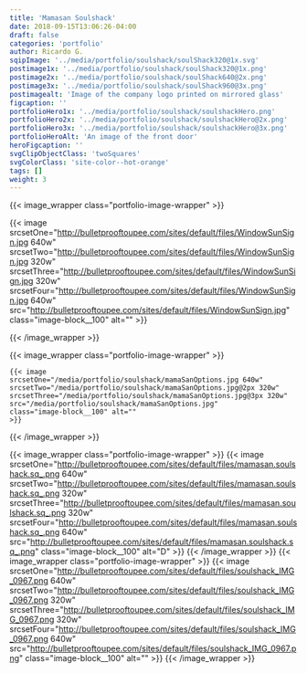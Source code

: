 ```yaml
---
title: 'Mamasan Soulshack'
date: 2018-09-15T13:06:26-04:00
draft: false
categories: 'portfolio'
author: Ricardo G.
sqipImage: '../media/portfolio/soulshack/soulShack320@1x.svg'
postimage1x: '../media/portfolio/soulshack/soulShack320@1x.png'
postimage2x: '../media/portfolio/soulshack/soulShack640@2x.png'
postimage3x: '../media/portfolio/soulshack/soulShack960@3x.png'
postimagealt: 'Image of the company logo printed on mirrored glass'
figcaption: ''
portfolioHero1x: '../media/portfolio/soulshack/soulshackHero.png'
portfolioHero2x: '../media/portfolio/soulshack/soulshackHero@2x.png'
portfolioHero3x: '../media/portfolio/soulshack/soulshackHero@3x.png'
portfolioHeroAlt: 'An image of the front door'
heroFigcaption: ''
svgClipObjectClass: 'twoSquares'
svgColorClass: 'site-color--hot-orange'
tags: []
weight: 3
---
```


{{< image_wrapper class="portfolio-image-wrapper" >}}

{{< image
    srcsetOne="http://bulletprooftoupee.com/sites/default/files/WindowSunSign.jpg 640w"
    srcsetTwo="http://bulletprooftoupee.com/sites/default/files/WindowSunSign.jpg 320w"
    srcsetThree="http://bulletprooftoupee.com/sites/default/files/WindowSunSign.jpg 320w"
    srcsetFour="http://bulletprooftoupee.com/sites/default/files/WindowSunSign.jpg 640w" src="http://bulletprooftoupee.com/sites/default/files/WindowSunSign.jpg"
    class="image-block__100"
    alt=""
    >}}

{{< /image_wrapper >}}

{{< image_wrapper class="portfolio-image-wrapper" >}}

    {{< image
    srcsetOne="/media/portfolio/soulshack/mamaSanOptions.jpg 640w"
    srcsetTwo="/media/portfolio/soulshack/mamaSanOptions.jpg@2px 320w"
    srcsetThree="/media/portfolio/soulshack/mamaSanOptions.jpg@3px 320w"
    src="/media/portfolio/soulshack/mamaSanOptions.jpg"
    class="image-block__100" alt=""
    >}}

{{< /image_wrapper >}}

{{< image_wrapper class="portfolio-image-wrapper" >}}
{{< image srcsetOne="http://bulletprooftoupee.com/sites/default/files/mamasan.soulshack.sq_.png 640w" srcsetTwo="http://bulletprooftoupee.com/sites/default/files/mamasan.soulshack.sq_.png 320w" srcsetThree="http://bulletprooftoupee.com/sites/default/files/mamasan.soulshack.sq_.png 320w" srcsetFour="http://bulletprooftoupee.com/sites/default/files/mamasan.soulshack.sq_.png 640w" src="http://bulletprooftoupee.com/sites/default/files/mamasan.soulshack.sq_.png" class="image-block__100" alt="D" >}}
{{< /image_wrapper >}}
{{< image_wrapper class="portfolio-image-wrapper" >}}
{{< image srcsetOne="http://bulletprooftoupee.com/sites/default/files/soulshack_IMG_0967.png 640w" srcsetTwo="http://bulletprooftoupee.com/sites/default/files/soulshack_IMG_0967.png 320w" srcsetThree="http://bulletprooftoupee.com/sites/default/files/soulshack_IMG_0967.png 320w" srcsetFour="http://bulletprooftoupee.com/sites/default/files/soulshack_IMG_0967.png 640w" src="http://bulletprooftoupee.com/sites/default/files/soulshack_IMG_0967.png" class="image-block__100" alt="" >}}
{{< /image_wrapper >}}
